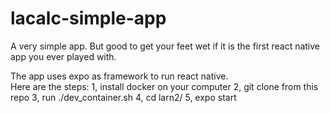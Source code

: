 # lacalc-simple-app
A very simple app. But good to get your feet wet if it is the first react native app you ever played with.

The app uses expo as framework to run react native.<br>
Here are the steps:
1, install docker on your computer
2, git clone from this repo
3, run ./dev_container.sh
4, cd larn2/ 
5, expo start
<You have app being served from your computer>
